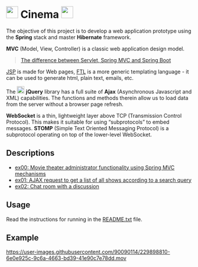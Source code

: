 # <img height="32" width="32" src="https://unpkg.com/simple-icons@v6/icons/spring.svg" /> Cinema <img height="32" width="32" src="https://unpkg.com/simple-icons@v6/icons/hibernate.svg" />
The objective of this project is to develop a web application prototype using the **Spring** stack and
master **Hibernate** framework.

**MVC** (Model, View, Controller) is a classic web application design model.

>[The difference between Servlet, Spring MVC and Spring Boot](https://javarush.com/groups/posts/3189-raznica-mezhdu-servlet-spring-mvc-i-spring-boot)

[JSP](https://github.com/rbiodies/FWA/tree/main/ex02/Cinema/src/main/webapp/WEB-INF/jsp) is made for Web pages, [FTL](https://github.com/rbiodies/Cinema/tree/master/ex02/Cinema/src/main/webapp/WEB-INF/views) is a more generic templating language - it can be used to generate html, plain text, emails, etc.

The <img height="20" width="20" src="https://unpkg.com/simple-icons@v6/icons/jquery.svg" /> **jQuery** library has a full suite of **Ajax** (Asynchronous Javascript and XML) capabilities. The functions and methods therein allow us to load data from the server without a browser page refresh.

**WebSocket** is a thin, lightweight layer above TCP (Transmission Control Protocol). This makes it suitable for using “subprotocols” to embed messages. **STOMP** (Simple Text Oriented Messaging Protocol) is a subprotocol operating on top of the lower-level WebSocket.
## Descriptions
- [ex00: Movie theater administrator functionality using Spring MVC mechanisms](https://github.com/rbiodies/Cinema/tree/master/ex00/Cinema)
- [ex01: AJAX request to get a list of all shows according to a search query](https://github.com/rbiodies/Cinema/tree/master/ex01/Cinema)
- [ex02: Chat room with a discussion](https://github.com/rbiodies/Cinema/tree/master/ex02/Cinema)
## Usage
Read the instructions for running in the [README.txt](https://github.com/rbiodies/Cinema/blob/master/ex02/Cinema/README.txt) file.
## Example
https://user-images.githubusercontent.com/90090114/229898810-6e0e925c-9c6a-4663-bd39-41e90c7e78dd.mov
